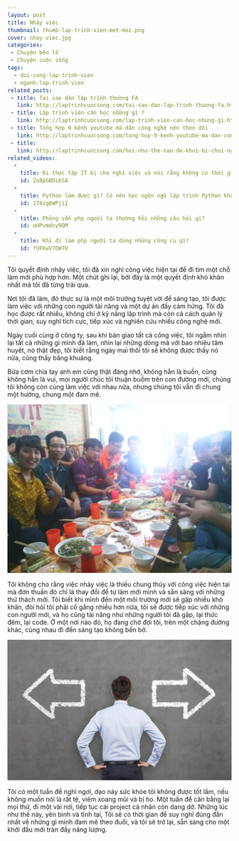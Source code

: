 ```yaml
---
layout: post
title: Nhảy việc
thumbnail: thumb-lap-trinh-vien-met-moi.png
cover: nhay-viec.jpg
categories:
 - Chuyện bên lề
 - Chuyện cuộc sống
tags:
  - doi-song-lap-trinh-vien
  - nganh-lap-trinh-vien
related_posts:
 - title: Tại sao dân lập trình thường FA
   link: http://laptrinhcuocsong.com/tai-sao-dan-lap-trinh-thuong-fa.html
 - title: Lập trình viên cần học những gì ?
   link: http://laptrinhcuocsong.com/lap-trinh-vien-can-hoc-nhung-gi.html
 - title: Tổng hợp 9 kênh youtube mà dân công nghệ nên theo dõi
   link: http://laptrinhcuocsong.com/tong-hop-9-kenh-youtube-ma-dan-cong-nghe-nen-theo-doi.html
 - title:
   link: http://laptrinhcuocsong.com/hoi-nhu-the-nao-de-khoi-bi-chui-ngu.html
related_videos:
  -
    title: Đi thực tập IT bị cho nghỉ việc và nói rằng không có thời gian đào tạo 
    id: Zo8pGBDi6SA
  -
    title: Python làm được gì? Có nên học ngôn ngữ lập trình Python không? 
    id: 278ig6WPjiI
  -
    title: Phỏng vấn php người ta thường hỏi những câu hỏi gì?
    id: oHPvmdny9QM
  -
    title: Khi đi làm php người ta dùng những công cụ gì? 
    id: fOFKwV7OW7U
---
```

Tôi quyết định nhảy việc, tôi đã xin nghỉ công việc hiện tại để đi tìm một chỗ làm mới phù hợp hơn. Một chút ghi lại, bởi đây là một quyết định khó khăn nhất mà tôi đã từng trải qua.

Nơi tôi đã làm, đó thực sự là một môi trường tuyệt vời để sáng tạo, tôi được làm việc với những con người tài năng và một dự án đầy cảm hứng. Tôi đã học được rất nhiều, không chỉ ở kỹ năng lập trình mà còn cả cách quản lý thời gian, suy nghĩ tích cực, tiếp xúc và nghiên cứu nhiều công nghệ mới.

Ngày cuối cùng ở công ty, sau khi bàn giao tất cả công việc, tôi ngắm nhìn lại tất cả những gì mình đã làm, nhìn lại những dòng mã với bao nhiêu tâm huyết, nó thật đẹp, tôi biết rằng ngày mai thôi tôi sẽ không được thấy nó nữa, cũng thấy bâng khuâng.

Bữa cơm chia tay anh em cũng thật đáng nhớ, không hẳn là buồn, cũng không hẳn là vui, mọi người chúc tôi thuận buồm trên con đường mới, chúng tôi không còn cùng làm việc với nhau nữa, nhưng chúng tôi vẫn đi chung một hướng, chung một đam mê.

![Chia tay công ty cũ](images/tiec-chia-tay.jpg)


Tôi không cho rằng việc nhảy việc là thiếu chung thủy với công việc hiện tại mà đơn thuần đó chỉ là thay đổi để tự làm mới mình và sẵn sàng với những thử thách mới. Tôi biết khi mình đến một môi trường mới sẽ gặp nhiều khó khăn, đòi hỏi tôi phải cố gắng nhiều hơn nữa, tôi sẽ được tiếp xúc với những con người mới, và họ cũng tài năng như những người tôi đã gặp, lại thức đêm, lại code. Ở một nơi nào đó, họ đang chờ đợi tôi, trên một chặng đường khác, cùng nhau đi đến sáng tạo không bến bờ.

![nhảy việc](images/nhay-viec.jpg)

Tôi có một tuần để nghỉ ngơi, dạo này sức khỏe tôi không được tốt lắm, nếu không muốn nói là rất tệ, viêm xoang mũi và bị ho. Một tuần để cân bằng lại mọi thứ, đi một vài nơi, tiếp tục cái project cá nhân còn dang dở. Những lúc như thế này, yên bình và tĩnh tại, Tôi sẽ có thời gian để suy nghĩ đúng đắn nhất về những gì mình đam mê theo đuổi, và tôi sẽ trở lại, sẵn sàng cho một khởi đầu mới tràn đầy năng lượng.

